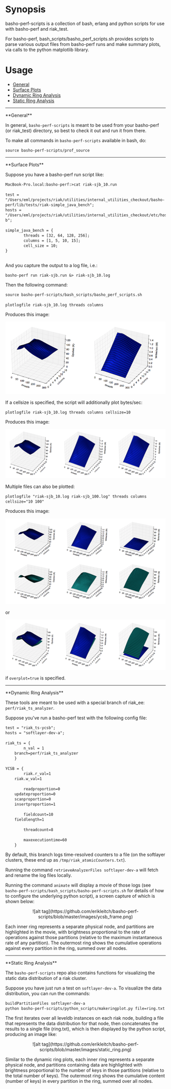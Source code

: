 # Synopsis

basho-perf-scripts is a collection of bash, erlang and python scripts for use with
basho-perf and riak_test.

For basho-perf, bash_scripts/basho_perf_scripts.sh provides scripts to
parse various output files from basho-perf runs and make summary
plots, via calls to the python matplotlib library.

# Usage

* <a href=#general>General</a>
* <a href=#surface_plots>Surface Plots</a>
* <a href=#dynamic_ring_analyzer>Dynamic Ring Analysis</a>
* <a href=#static_ring_analyzer>Static Ring Analysis</a>

<hr>
<a name="general">**General**</a>

In general, `basho-perf-scripts` is meant to be used from your
basho-perf (or riak_test) directory, so best to check it out and run
it from there.

To make all commands in `basho-perf-scripts` available in bash, do:

```
source basho-perf-scripts/prof_source
```

<hr>
<a name="surface_plots">**Surface Plots**</a>

Suppose you have a basho-perf run script like:

```
MacBook-Pro.local:basho-perf:>cat riak-sjb_10.run

test = "/Users/eml/projects/riak/utilities/internal_utilities_checkout/basho-perf/lib/tests/riak-simple_java_bench";
hosts = "/Users/eml/projects/riak/utilities/internal_utilities_checkout/etc/hosts.d/softlayer-b";

simple_java_bench = {
        threads = [32, 64, 128, 256];
        columns = [1, 5, 10, 15];
        cell_size = 10;
}
			
```

And you capture the output to a log file, i.e.:

```
basho-perf run riak-sjb.run &> riak-sjb_10.log
```

Then the following command:

```
source basho-perf-scripts/bash_scripts/basho_perf_scripts.sh

plotlogfile riak-sjb_10.log threads columns
```

Produces this image:

![alt tag](https://github.com/erikleitch/basho-perf-scripts/blob/master/images/example1.png)

If a cellsize is specified, the script will additionally plot bytes/sec:

```
plotlogfile riak-sjb_10.log threads columns cellsize=10
```

Produces this image:

![alt tag](https://github.com/erikleitch/basho-perf-scripts/blob/master/images/example2.png)

Multiple files can also be plotted:

```
plotlogfile "riak-sjb_10.log riak-sjb_100.log" threads columns cellsize="10 100"
```

Produces this image:

![alt tag](https://github.com/erikleitch/basho-perf-scripts/blob/master/images/example3.png)

or

![alt tag](https://github.com/erikleitch/basho-perf-scripts/blob/master/images/example4.png)

if ```overplot=true``` is specified.

<hr>
<a name="dynamic_ring_analyzer">**Dynamic Ring Analysis**</a>

These tools are meant to be used with a special branch of riak_ee: `perf/riak_ts_analyzer`.

Suppose you've run a basho-perf test with the following config file:

```
test = "riak_ts-ycsb";
hosts = "softlayer-dev-a";

riak_ts = {
        n_val = 1
	branch=perf/riak_ts_analyzer
	}

YCSB = {
        riak.r_val=1
	riak.w_val=1

        readproportion=0
	updateproportion=0
	scanproportion=0
	insertproportion=1

        fieldcount=10
	fieldlength=1

        threadcount=8

        maxexecutiontime=60
	}
```

By default, this branch logs time-resolved counters to a file (on the softlayer clusters, these end up as `/tmp/riak_atomicCounters.txt`).

Running the command `retrieveAnalyzerFiles softlayer-dev-a` will fetch and rename the log files locally.

Running the command `animate` will display a movie of those logs (see
`basho-perf-scripts/bash_scripts/basho-perf-scripts.sh` for details of
how to configure the underlying python script), a screen capture of which is shown below:

<center>
![alt tag](https://github.com/erikleitch/basho-perf-scripts/blob/master/images/ycsb_frame.png)
</center>

Each inner ring represents a separate physical node, and partitions
are highlighted in the movie, with brightness proportional to the rate
of operations against those partitions (relative to the maximum
instantaneous rate of any partition).  The outermost ring shows the
cumulative operations against every partition in the ring, summed over
all nodes.

<hr>
<a name="static_ring_analyzer">**Static Ring Analysis**</a>

The `basho-perf-scripts` repo also contains functions for visualizing
the static data distribution of a riak cluster.

Suppose you have just run a test on `softlayer-dev-a`.  To visualize the data distribution, you can run the commands:

```
buildPartitionFiles softlayer-dev-a
python basho-perf-scripts/python_scripts/makeringplot.py file=ring.txt
```

The first iterates over all leveldb instances on each riak node,
building a file that represents the data distribution for that node,
then concatenates the results to a single file (ring.txt), which is
then displayed by the python script, producing an image like:

<center>
![alt tag](https://github.com/erikleitch/basho-perf-scripts/blob/master/images/static_ring.png)
</center>

Similar to the dynamic ring plots, each inner ring represents a
separate physical node, and partitions containing data are highlighted
with brightness proportional to the number of keys in those partitions
(relative to the total number of keys).  The outermost ring shows the
cumulative content (number of keys) in every partition in the ring,
summed over all nodes.
